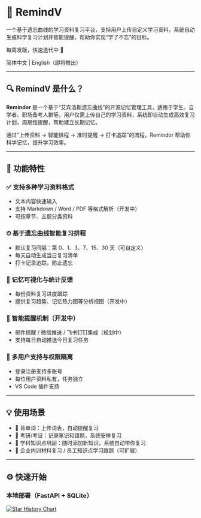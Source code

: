# 📘 RemindV

一个基于遗忘曲线的学习资料复习平台，支持用户上传自定义学习资料，系统自动生成科学复习计划并智能提醒，帮助你实现“学了不忘”的目标。

每周发版，快速迭代中 🚀

简体中文 | English（即将推出）

---

## 🔍 RemindV 是什么？

**Remindor** 是一个基于“艾宾浩斯遗忘曲线”的开源记忆管理工具，适用于学生、自学者、职场备考人群等。用户仅需上传自己的学习资料，系统即自动生成高效复习计划，周期性提醒，帮助建立长期记忆。

通过“上传资料 → 智能排程 → 准时提醒 → 打卡追踪”的流程，Remindor 帮助你科学记忆，提升学习效率。

---

## 📌 功能特性

### ✅ 支持多种学习资料格式

- 文本内容快速输入
- 支持 Markdown / Word / PDF 等格式解析（开发中）
- 可按章节、主题分类资料

### ⏱ 基于遗忘曲线智能复习排程

- 默认复习间隔：第 0、1、3、7、15、30 天（可自定义）
- 每天自动生成当日复习清单
- 打卡记录追踪，防止遗忘

### 🧠 记忆可视化与统计反馈

- 每份资料复习进度跟踪
- 提供复习趋势、记忆热力图等分析视图（开发中）

### 🔔 智能提醒机制（开发中）

- 邮件提醒 / 微信推送 / 飞书钉钉集成（规划中）
- 支持每日自动推送今日复习任务

### 👥 多用户支持与权限隔离

- 登录注册支持多账号
- 每位用户资料私有，任务独立
- VS Code 插件支持
---

## 💡 使用场景

- 📘 背单词：上传词表，自动提醒复习  
- 📝 考研/考证：记录笔记和错题，系统安排复习  
- 🧪 学科知识点巩固：随时添加新知识，系统自动带你复习  
- 🧩 企业内训材料复习 / 员工知识点学习跟踪（可扩展）  

---

## ⚙️ 快速开始

### 本地部署（FastAPI + SQLite）


[![Star History Chart](https://api.star-history.com/svg?repos=huajianxiaowanzi/RemindV&type=Date)](https://star-history.com/#huajianxiaowanzi/RemindV&Date)

